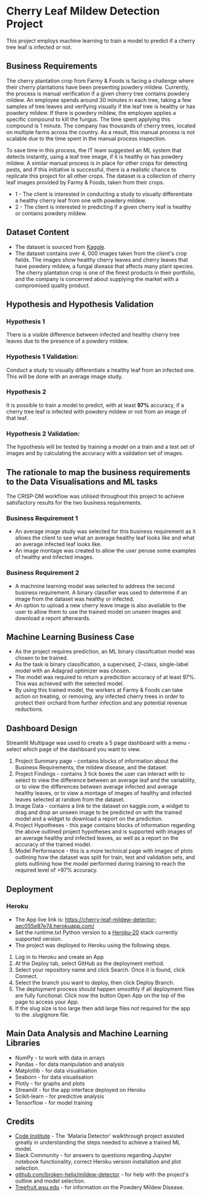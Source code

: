 # Cherry Leaf Mildew Detection Project

This project employs machine learning to train a model to predict if a cherry tree leaf is infected or not.

## Business Requirements
The cherry plantation crop from Farmy & Foods is facing a challenge where their cherry plantations have been presenting powdery mildew. Currently, the process is manual verification if a given cherry tree contains powdery mildew. An employee spends around 30 minutes in each tree, taking a few samples of tree leaves and verifying visually if the leaf tree is healthy or has powdery mildew. If there is powdery mildew, the employee applies a specific compound to kill the fungus. The time spent applying this compound is 1 minute.  The company has thousands of cherry trees, located on multiple farms across the country. As a result, this manual process is not scalable due to the time spent in the manual process inspection.

To save time in this process, the IT team suggested an ML system that detects instantly, using a leaf tree image, if it is healthy or has powdery mildew. A similar manual process is in place for other crops for detecting pests, and if this initiative is successful, there is a realistic chance to replicate this project for all other crops. The dataset is a collection of cherry leaf images provided by Farmy & Foods, taken from their crops.


* 1 - The client is interested in conducting a study to visually differentiate a healthy cherry leaf from one with powdery mildew.
* 2 - The client is interested in predicting if a given cherry leaf is healthy or contains powdery mildew.

## Dataset Content
* The dataset is sourced from [Kaggle](https://www.kaggle.com/codeinstitute/cherry-leaves).
* The dataset contains over 4, 000 images taken from the client's crop fields. The images show healthy cherry leaves and cherry leaves that have powdery mildew, a fungal disease that affects many plant species. The cherry plantation crop is one of the finest products in their portfolio, and the company is concerned about supplying the market with a compromised quality product.

## Hypothesis and Hypothesis Validation

### Hypothesis 1
There is a visible difference between infected and healthy cherry tree leaves due to the presence of a powdery mildew.

### Hypothesis 1 Validation: 
Conduct a study to visually differentiate a healthy leaf from an infected one. This will be done
with an average image study.


### Hypothesis 2
It is possible to train a model to predict, with at least **97%** accuracy, if a cherry tree leaf is infected with powdery mildew or not from an image of that leaf.

### Hypothesis 2 Validation:
The hypothesis will be tested by training a model on a train and a test set of images and by calculating the accuracy with a validation set of images.


## The rationale to map the business requirements to the Data Visualisations and ML tasks

The CRISP-DM workflow was utilised throughout this project to achieve satisfactory results for the two business requirements.

### Business Requirement 1
- An average image study was selected for this business requirement as it allows the client to see what an average healthy leaf looks like and what an average infected leaf looks like.
- An image montage was created to allow the user peruse some examples of healthy and infected images.


### Business Requirement 2
- A machnine learning model was selected to address the second business requirement. A binary classifier was used to determine if an image from the dataset was healthy or infected.
- An option to upload a new cherry leave image is also available to the user to allow them to use the trained model on unseen images and download a report afterwards.

## Machine Learning Business Case
- As the project requires prediction, an ML binary classifcation model was chosen to be trained.
- As the task is binary classification, a supervised, 2-class, single-label model with an Adagrad optimizer was chosen.
- The model was required to return a predicition accuracy of at least 97%. This was achieved with the selected model.
- By using this trained model, the workers at Farmy & Foods can take action on treating, or removing, any infected cherry trees in order to protect their orchard from further infection and any potential revenue reductions.


## Dashboard Design
Streamlit Multipage was used to create a 5 page dashboard with a menu - select which page of the dashboard you want to view.

1. Project Summary page - contains blocks of information about the Business Requirements, the mildew disease, and the dataset.
2. Project Findings - contains 3 tick boxes the user can interact with to select to view the difference between an average leaf and the variability, or to view the differences between average infected and average healthy leaves, or to view a montage of images of healthy and infected leaves selected at random from the dataset.
3. Image Data - contains a link to the dataset on kaggle.com, a widget to drag and drop an unseen image to be predicted on with the trained model and a widget to download a report on the prediction.
4. Project Hypotheses - this page contains blocks of information regarding the above outlined project hypotheses and is supported with images of an average healthy and infected leaves, as well as a report on the accuracy of the trained model.
5. Model Performance - this is a more technical page with images of plots outlining how the dataset was split for train, test and validation sets, and plots outlining how the model performed during training to reach the required level of >97% accuracy.


## Deployment
### Heroku

* The App live link is: https://cherry-leaf-mildew-detector-aec055e87e74.herokuapp.com/ 
* Set the runtime.txt Python version to a [Heroku-20](https://devcenter.heroku.com/articles/python-support#supported-runtimes) stack currently supported version.
* The project was deployed to Heroku using the following steps.

1. Log in to Heroku and create an App
2. At the Deploy tab, select GitHub as the deployment method.
3. Select your repository name and click Search. Once it is found, click Connect.
4. Select the branch you want to deploy, then click Deploy Branch.
5. The deployment process should happen smoothly if all deployment files are fully functional. Click now the button Open App on the top of the page to access your App.
6. If the slug size is too large then add large files not required for the app to the .slugignore file. 


## Main Data Analysis and Machine Learning Libraries
- NumPy - to work with data in arrays 
- Pandas - for data manipulation and analysis
- Matplotlib - for data visualisation
- Seaborn - for data visualisation
- Plotly - for graphs and plots
- Streamlit - for the app interface deployed on Heroku
- Scikit-learn - for predictive analysis
- Tensorflow - for model training

## Credits
- [Code Institute](https://codeinstitute.net/ie/) - The 'Malaria Detector' walkthrough project assisted greatly in understanding the steps needed to achieve a trained ML model.
- Slack Community - for answers to questions regarding Jupyter notebook functionality, correct Heroku version installation and plot selection.
- [github.com/broken-helix/mildew-detector](https://github.com/broken-helix/mildew-detector?tab=readme-ov-file) - for help with the project's outline and model selection.
- [Treefruit.wsu.edu](https://treefruit.wsu.edu/crop-protection/disease-management/cherry-powdery-mildew/#:~:text=Powdery%20mildew%20of%20sweet%20and,1) - for information on the Powdery Mildew Disease.